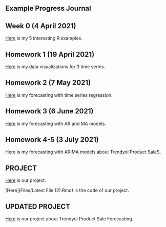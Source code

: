 ## Example Progress Journal

## Week 0 (4 April 2021)

[Here](Files/IE360_Spring21_Homework0) is my 5 interesting R examples.

## Homework 1 (19 April 2021)

[Here](Files/360hw1) is my data visualizations for 3 time series.

## Homework 2 (7 May 2021)

[Here](Files/IE360_hw2) is my forecasting with time series regression.

## Homework 3 (6 June 2021)

[Here](Files/hw3_360) is my forecasting with AR and MA models.

## Homework 4-5 (3 July 2021)

[Here](Files/homework4-5) is my forecasting with ARIMA models about Trendyol Product SaleS.

## PROJECT

[Here](Files/Latest-File (1)) is our project.

[Here](Files/Latest File (2).Rmd) is the code of our project.

## UPDATED PROJECT

[Here](Files/FinalProject/finalproject) is our project about Trendyol Product Sale Forecasting.